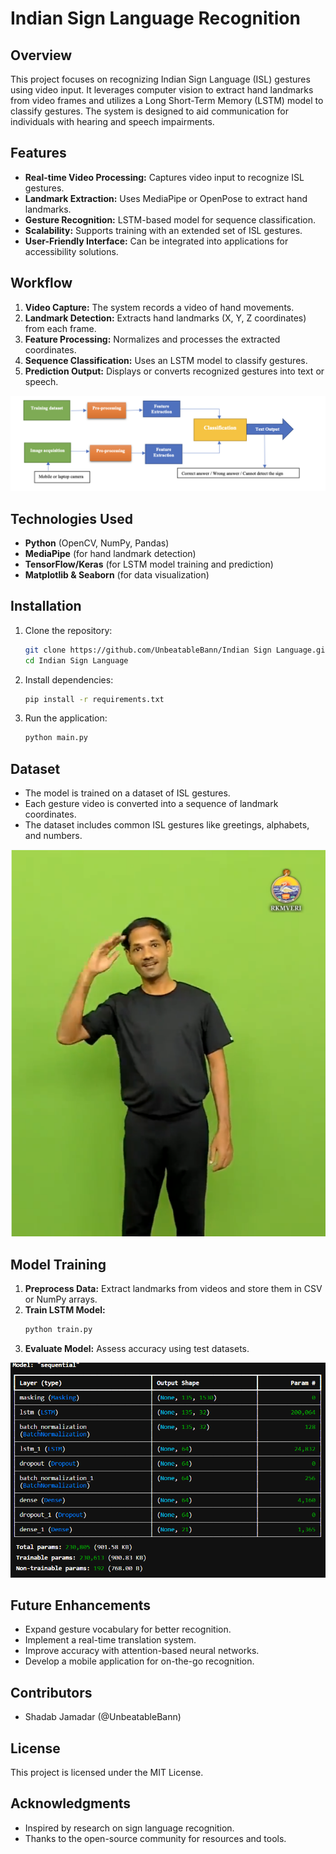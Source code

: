 # Indian Sign Language Recognition

## Overview
This project focuses on recognizing Indian Sign Language (ISL) gestures using video input. It leverages computer vision to extract hand landmarks from video frames and utilizes a Long Short-Term Memory (LSTM) model to classify gestures. The system is designed to aid communication for individuals with hearing and speech impairments.

## Features
- **Real-time Video Processing:** Captures video input to recognize ISL gestures.
- **Landmark Extraction:** Uses MediaPipe or OpenPose to extract hand landmarks.
- **Gesture Recognition:** LSTM-based model for sequence classification.
- **Scalability:** Supports training with an extended set of ISL gestures.
- **User-Friendly Interface:** Can be integrated into applications for accessibility solutions.

## Workflow
1. **Video Capture:** The system records a video of hand movements.
2. **Landmark Detection:** Extracts hand landmarks (X, Y, Z coordinates) from each frame.
3. **Feature Processing:** Normalizes and processes the extracted coordinates.
4. **Sequence Classification:** Uses an LSTM model to classify gestures.
5. **Prediction Output:** Displays or converts recognized gestures into text or speech.

![Workflow Diagram](images/workflow.png)

## Technologies Used
- **Python** (OpenCV, NumPy, Pandas)
- **MediaPipe** (for hand landmark detection)
- **TensorFlow/Keras** (for LSTM model training and prediction)
- **Matplotlib & Seaborn** (for data visualization)

## Installation
1. Clone the repository:
   ```bash
   git clone https://github.com/UnbeatableBann/Indian Sign Language.git
   cd Indian Sign Language
   ```
2. Install dependencies:
   ```bash
   pip install -r requirements.txt
   ```
3. Run the application:
   ```bash
   python main.py
   ```

## Dataset
- The model is trained on a dataset of ISL gestures.
- Each gesture video is converted into a sequence of landmark coordinates.
- The dataset includes common ISL gestures like greetings, alphabets, and numbers.

![Dataset Sample](images/dataset_images.png)

## Model Training
1. **Preprocess Data:** Extract landmarks from videos and store them in CSV or NumPy arrays.
2. **Train LSTM Model:**
   ```python
   python train.py
   ```
3. **Evaluate Model:** Assess accuracy using test datasets.

![Model Training](images/training.png)

## Future Enhancements
- Expand gesture vocabulary for better recognition.
- Implement a real-time translation system.
- Improve accuracy with attention-based neural networks.
- Develop a mobile application for on-the-go recognition.

## Contributors
- Shadab Jamadar (@UnbeatableBann)

## License
This project is licensed under the MIT License.

## Acknowledgments
- Inspired by research on sign language recognition.
- Thanks to the open-source community for resources and tools.

